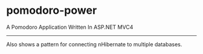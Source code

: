 pomodoro-power
==============

A Pomodoro Application Written In ASP.NET MVC4

------------------

Also shows a pattern for connecting nHibernate to multiple databases.
